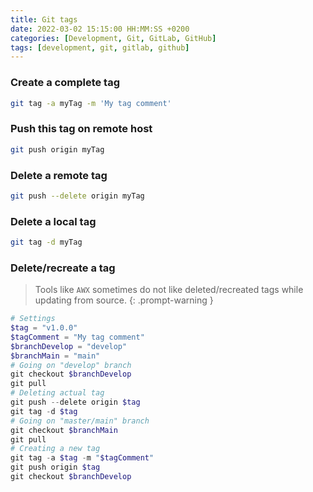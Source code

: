 ```yaml
---
title: Git tags
date: 2022-03-02 15:15:00 HH:MM:SS +0200
categories: [Development, Git, GitLab, GitHub]
tags: [development, git, gitlab, github]
---
```


### Create a complete tag

```bash
git tag -a myTag -m 'My tag comment'
```

### Push this tag on remote host

```bash
git push origin myTag
```

### Delete a remote tag

```bash
git push --delete origin myTag
```

### Delete a local tag

```bash
git tag -d myTag
```

### Delete/recreate a tag

> Tools like `AWX` sometimes do not like deleted/recreated tags while updating from source.
{: .prompt-warning }

```powershell
# Settings
$tag = "v1.0.0"
$tagComment = "My tag comment"
$branchDevelop = "develop"
$branchMain = "main"
# Going on "develop" branch
git checkout $branchDevelop
git pull
# Deleting actual tag
git push --delete origin $tag
git tag -d $tag
# Going on "master/main" branch
git checkout $branchMain
git pull
# Creating a new tag
git tag -a $tag -m "$tagComment"
git push origin $tag
git checkout $branchDevelop
```
